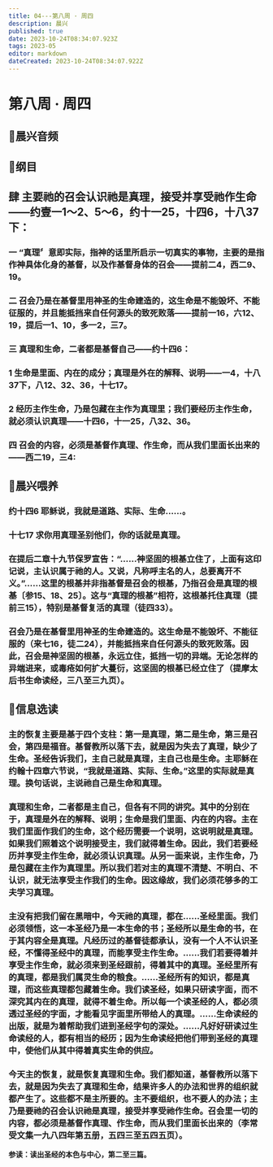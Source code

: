 ```yaml
---
title: 04---第八周 · 周四
description: 晨兴
published: true
date: 2023-10-24T08:34:07.923Z
tags: 2023-05
editor: markdown
dateCreated: 2023-10-24T08:34:07.922Z
---
```


# 第八周 · 周四
## 🎵晨兴音频

## 📖纲目

## 肆  主要祂的召会认识祂是真理，接受并享受祂作生命——约壹一1～2、5～6，约十一25，十四6，十八37下：

### 一  “真理〞意即实际，指神的话里所启示一切真实的事物，主要的是指作神具体化身的基督，以及作基督身体的召会——提前二4，西二9、19。

### 二  召会乃是在基督里用神圣的生命建造的，这生命是不能毁坏、不能征服的，并且能抵挡来自任何源头的致死败落——提前一16，六12、19，提后一1、10，多一2，三7。

### 三  真理和生命，二者都是基督自己——约十四6：

### 1  生命是里面、内在的成分；真理是外在的解释、说明——一4，十八37下，八12、32、36，十七17。

### 2  经历主作生命，乃是包藏在主作为真理里；我们要经历主作生命，就必须认识真理——十四6，十一25，八32、36。

### 四  召会的内容，必须是基督作真理、作生命，而从我们里面长出来的——西二19，三4:

## 📖晨兴喂养

### **约十四6    耶稣说，我就是道路、实际、生命……。**

### **十七17    求你用真理圣别他们，你的话就是真理。**

### 在提后二章十九节保罗宣告：“……神坚固的根基立住了，上面有这印记说，主认识属于祂的人。又说，凡称呼主名的人，总要离开不义。”……这里的根基并非指基督是召会的根基，乃指召会是真理的根基〔参15、18、25〕。这与“真理的根基”相符，这根基托住真理（提前三15），特别是基督复活的真理（徒四33）。

### 召会乃是在基督里用神圣的生命建造的。这生命是不能毁坏、不能征服的（来七16，徒二24），并能抵挡来自任何源头的致死败落。因此，召会是神坚固的根基，永远立住，抵挡一切的异端。无论怎样的异端进来，或毒疮如何扩大蔓衍，这坚固的根基已经立住了（提摩太后书生命读经，三八至三九页）。

## 📖信息选读

### 主的恢复主要是基于四个支柱：第一是真理，第二是生命，第三是召会，第四是福音。基督教所以落下去，就是因为失去了真理，缺少了生命。圣经告诉我们，主自己就是真理，主自己也是生命。主耶稣在约翰十四章六节说，“我就是道路、实际、生命。”这里的实际就是真理。换句话说，主说祂自己是生命和真理。

### 真理和生命，二者都是主自己，但各有不同的讲究。其中的分别在于，真理是外在的解释、说明；生命是我们里面、内在的内容。主在我们里面作我们的生命，这个经历需要一个说明，这说明就是真理。如果我们照着这个说明接受主，我们就得着生命。因此，我们若要经历并享受主作生命，就必须认识真理。从另一面来说，主作生命，乃是包藏在主作为真理里。所以我们若对主的真理不清楚、不明白、不认识，就无法享受主作我们的生命。因这缘故，我们必须花够多的工夫学习真理。

### 主没有把我们留在黑暗中，今天祂的真理，都在……圣经里面。我们必须领悟，这一本圣经乃是一本生命的书；圣经所以是生命的书，在于其内容全是真理。凡经历过的基督徒都承认，没有一个人不认识圣经，不懂得圣经中的真理，而能享受主作生命。……我们若要得着并享受主作生命，就必须来到圣经跟前，得着其中的真理。圣经里所有的真理，都是我们属灵生命的粮食。……圣经所有的知识，都是真理，而这些真理都包藏着生命。我们读圣经，如果只研读字面，而不深究其内在的真理，就得不着生命。所以每一个读圣经的人，都必须透过圣经的字面，才能看见字面里所带给人的真理。……生命读经的出版，就是为着帮助我们进到圣经字句的深处。……凡好好研读过生命读经的人，都有相当的经历；因为生命读经把他们带到圣经的真理中，使他们从其中得着真实生命的供应。

### 今天主的恢复，就是恢复真理和生命。我们都知道，基督教所以落下去，就是因为失去了真理和生命，结果许多人的办法和世界的组织就都产生了。这些都不是主所要的。主不要组织，也不要人的办法；主乃是要祂的召会认识祂是真理，接受并享受祂作生命。召会里一切的内容，都必须是基督作真理、作生命，而从我们里面长出来的（李常受文集一九八四年第五册，五四三至五四五页）。

**参读：读出圣经的本色与中心，第二至三篇。**
<!-- Google tag (gtag.js) -->
<script async src="https://www.googletagmanager.com/gtag/js?id=G-1P8709Z16T"></script>
<script>
  window.dataLayer = window.dataLayer || [];
  function gtag(){dataLayer.push(arguments);}
  gtag('js', new Date());

  gtag('config', 'G-1P8709Z16T');
</script>
